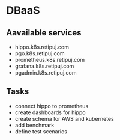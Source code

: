 # DBaaS
## Aavailable services
- hippo.k8s.retipuj.com
- pgo.k8s.retipuj.com
- prometheus.k8s.retipuj.com
- grafana.k8s.retipuj.com
- pgadmin.k8s.retipuj.com

## Tasks
- connect hippo to prometheus
- create dashboards for hippo
- create schema for AWS and kubernetes
- add benchmark
- define test scenarios
